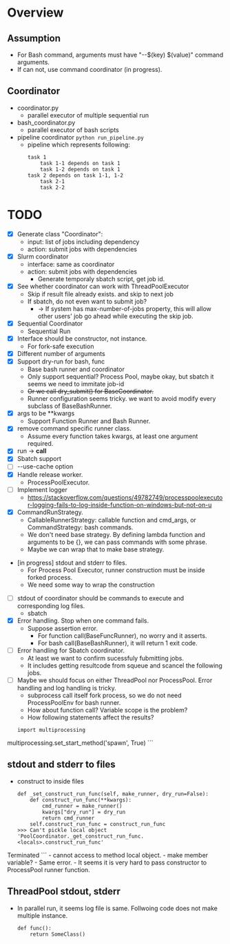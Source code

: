 # Overview

## Assumption
- For Bash command, arguments must have "--$(key) $(value)" command arguments.
- If can not, use command coordinator (in progress).

## Coordinator
- coordinator.py
    - parallel executor of multiple sequential run
- bash_coordinator.py
    - parallel executor of bash scripts
- pipeline coordinator
    `python run_pipeline.py`
    - pipeline which represents following:
        ```
        task 1
            task 1-1 depends on task 1
            task 1-2 depends on task 1
        task 2 depends on task 1-1, 1-2
            task 2-1
            task 2-2
        ```


# TODO
- [x] Generate class "Coordinator":
    - input: list of jobs including dependency
    - action: submit jobs with dependencies
- [x] Slurm coordinator
    - interface: same as coordinator
    - action: submit jobs with dependencies
        - Generate temporaly sbatch script, get job id.
- [x] See whether coordinator can work with ThreadPoolExecutor
    - Skip if result file already exists. and skip to next job
    - If sbatch, do not even want to submit job?
        - -> If system has max-number-of-jobs property, this will allow other users' job go ahead while executing the skip job.
- [x] Sequential Coordinator
    - Sequential Run
- [x] Interface should be constructor, not instance.
    - For fork-safe execution
- [x] Different number of arguments
- [x] Support dry-run for bash, func
    - Base bash runner and coordinator
    - Only support sequential? Process Pool, maybe okay, but sbatch it seems we need to immitate job-id
    - ~~Or we call dry_submit() for BaseCoordinator.~~
    - Runner configuration seems tricky. we want to avoid modify every subclass of BaseBashRunner.
- [x] args to be **kwargs
    - Support Function Runner and Bash Runner.
- [x] remove command specific runner class.
    - Assume every function takes kwargs, at least one argument required.
- [x] run -> __call__
- [x] Sbatch support
- [ ] --use-cache option
- [x] Handle release worker.
    - ProcessPoolExecutor.
- [ ] Implement logger
    - https://stackoverflow.com/questions/49782749/processpoolexecutor-logging-fails-to-log-inside-function-on-windows-but-not-on-u
- [x] CommandRunStrategy.
    - CallableRunnerStrategy: callable function and cmd_args, or CommandStrategy: bash commands.
    - We don't need base strategy. By defining lambda function and arguments to be {}, we can pass commands with some phrase.
    - Maybe we can wrap that to make base strategy.
- [in progress] stdout and stderr to files.
    - For Process Pool Executor, runner construction must be inside forked process.
    - We need some way to wrap the construction
- [ ] stdout of coordinator should be commands to execute and corresponding log files.
    - sbatch
- [x] Error handling. Stop when one command fails.
    - Suppose assertion error.
        - For function call(BaseFuncRunner), no worry and it asserts.
        - For bash call(BaseBashRunner), it will return 1 exit code.
- [ ] Error handling for Sbatch coordinator.
    - At least we want to confirm sucessfuly fubmitting jobs.
    - It includes getting resultcode from squeue and scancel the following jobs.
- [ ] Maybe we should focus on either ThreadPool nor ProcessPool. Error handling and log handling is tricky.
    - subprocess call itself fork process, so we do not need ProcessPoolEnv for bash runner.
    - How about function call? Variable scope is the problem?
    - How following statements affect the results?
    ```
    import multiprocessing
multiprocessing.set_start_method('spawn', True)
    ```

## stdout and stderr to files
- construct to inside files
    ```
    def _set_construct_run_func(self, make_runner, dry_run=False):
        def construct_run_func(**kwargs):
            cmd_runner = make_runner()
            kwargs["dry_run"] = dry_run
            return cmd_runner
        self.construct_run_func = construct_run_func
    >>> Can't pickle local object 'PoolCoordinator._get_construct_run_func.<locals>.construct_run_func'
Terminated
    ```
    - cannot access to method local object.
    - make member variable?
        - Same error.
    - It seems it is very hard to pass constructor to ProcessPool runner function.

## ThreadPool stdout, stderr
- In parallel run, it seems log file is same. Follwoing code does not make multiple instance.
    ```
    def func():
        return SomeClass()
    ```
    